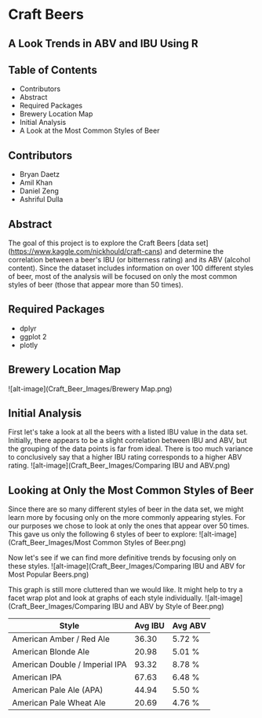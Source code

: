# Craft Beers
## A Look Trends in ABV and IBU Using R

## Table of Contents
* Contributors
* Abstract
* Required Packages
* Brewery Location Map
* Initial Analysis
* A Look at the Most Common Styles of Beer

## Contributors
* Bryan Daetz
* Amil Khan
* Daniel Zeng
* Ashriful Dulla

## Abstract
The goal of this project is to explore the Craft Beers [data set] (https://www.kaggle.com/nickhould/craft-cans) and determine the correlation between a beer's IBU (or bitterness rating) and its ABV (alcohol content).  Since the dataset includes information on over 100 different styles of beer, most of the analysis will be focused on only the most common styles of beer (those that appear more than 50 times).

## Required Packages
* dplyr
* ggplot 2
* plotly


## Brewery Location Map
![alt-image](Craft_Beer_Images/Brewery Map.png)

## Initial Analysis
First let's take a look at all the beers with a listed IBU value in the data set.  Initially, there appears to be a slight correlation between IBU and ABV, but the grouping of the data points is far from ideal.  There is too much variance to conclusively say that a higher IBU rating corresponds to a higher ABV rating.
![alt-image](Craft_Beer_Images/Comparing IBU and ABV.png)

## Looking at Only the Most Common Styles of Beer
Since there are so many different styles of beer in the data set, we might learn more by focusing only on the more commonly appearing styles.  For our purposes we chose to look at only the ones that appear over 50 times.  This gave us only the following 6 styles of beer to explore:
![alt-image](Craft_Beer_Images/Most Common Styles of Beer.png)

Now let's see if we can find more definitive trends by focusing only on these styles.
![alt-image](Craft_Beer_Images/Comparing IBU and ABV for Most Popular Beers.png)

This graph is still more cluttered than we would like.  It might help to try a facet wrap plot and look at graphs of each style individually.
![alt-image](Craft_Beer_Images/Comparing IBU and ABV by Style of Beer.png)


| Style  | Avg IBU | Avg ABV | 
|--------|--------|----------|
| American Amber / Red Ale | 36.30 | 5.72 %|
| American Blonde Ale | 20.98 | 5.01 % |
| American Double / Imperial IPA | 93.32 | 8.78 % | 
| American IPA |  67.63 | 6.48 % |
| American Pale Ale (APA) | 44.94 | 5.50 % |
| American Pale Wheat Ale | 20.69 | 4.76 % |
